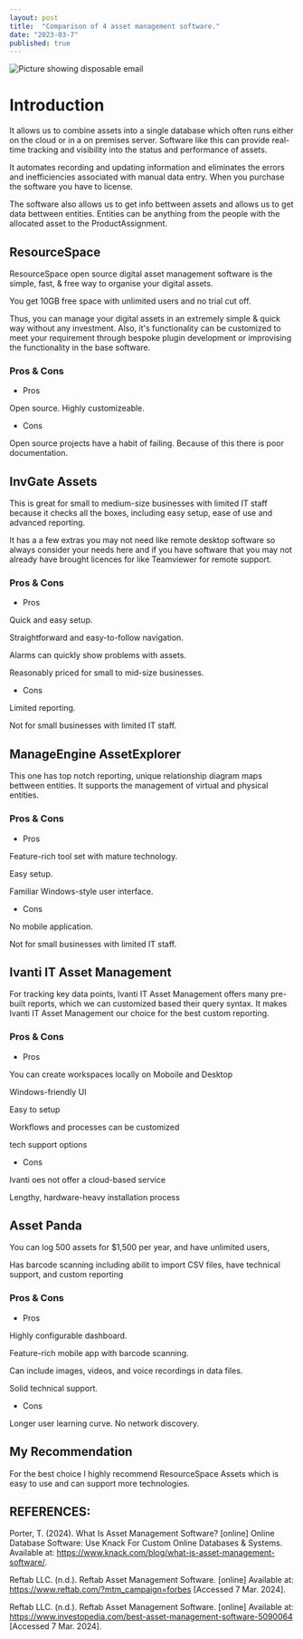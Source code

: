 ```yaml
---
layout: post
title:  "Comparison of 4 asset management software."
date: "2023-03-7"
published: true
---
```


<img src="../images/rodeo-project-management-software-iqLVxrHp46k-unsplash.jpg" class="image fit" alt="Picture showing disposable email"/>

# Introduction

It allows us to combine assets into a single database which often runs either on the cloud or in a on premises server. Software like this can provide real-time tracking and visibility into the status and performance of assets.

It automates recording and updating information and eliminates the errors and inefficiencies associated with manual data entry. When you purchase the software you have to license.   

The software also allows us to get info bettween assets and allows us to get data bettween entities. Entities can be anything from the people with the allocated asset to the ProductAssignment.

## ResourceSpace

ResourceSpace open source digital asset management software is the simple, fast, & free way to organise your digital assets. 

You get 10GB free space with unlimited users and no trial cut off. 

Thus, you can manage your digital assets in an extremely simple & quick way without any investment. Also, it's functionality can be customized to meet your requirement through bespoke plugin development or improvising the functionality in the base software.

### Pros & Cons

- Pros

Open source. Highly customizeable.

- Cons

Open source projects have a habit of failing. Because of this there is poor documentation.

## InvGate Assets

This is great for small to medium-size businesses with limited IT staff because it checks all the boxes, including easy setup, ease of use and advanced reporting. 

It has a a few extras you may not need like remote desktop software so always consider your needs here and if you have software that you may not already have brought licences for like Teamviewer for remote support.

### Pros & Cons

- Pros

Quick and easy setup.

Straightforward and easy-to-follow navigation.

Alarms can quickly show problems with assets.

Reasonably priced for small to mid-size businesses.

- Cons

Limited reporting.

Not for small businesses with limited IT staff.

## ManageEngine AssetExplorer

This one has top notch reporting, unique relationship diagram maps bettween entities. It supports the management of virtual and physical entities. 

### Pros & Cons

- Pros
  
Feature-rich tool set with mature technology.

Easy setup.

Familiar Windows-style user interface.

- Cons

No mobile application.

Not for small businesses with limited IT staff.

## Ivanti IT Asset Management

For tracking key data points, Ivanti IT Asset Management offers many pre-built reports, which we can customized based their query syntax. It makes Ivanti IT Asset Management our choice for the best custom reporting.

### Pros & Cons


- Pros

You can create workspaces locally on Moboile and Desktop

Windows-friendly UI

Easy to setup

Workflows and processes can be customized

tech support options

- Cons

Ivanti oes not offer a cloud-based service

Lengthy, hardware-heavy installation process

## Asset Panda

You can log 500 assets for $1,500 per year, and have unlimited users, 

Has barcode scanning including abilit to import CSV files, have technical support, and custom reporting

### Pros & Cons

- Pros

Highly configurable dashboard.

Feature-rich mobile app with barcode scanning.

Can include images, videos, and voice recordings in data files.

Solid technical support.

- Cons

Longer user learning curve. No network discovery.

## My Recommendation

For the best choice I highly recommend ResourceSpace Assets which is easy to use and can support more technologies.

## REFERENCES:

Porter, T. (2024). What Is Asset Management Software? [online] Online Database Software: Use Knack For Custom Online Databases & Systems. Available at: https://www.knack.com/blog/what-is-asset-management-software/.

Reftab LLC. (n.d.). Reftab Asset Management Software. [online] Available at: https://www.reftab.com/?mtm_campaign=forbes [Accessed 7 Mar. 2024].

Reftab LLC. (n.d.). Reftab Asset Management Software. [online] Available at: https://www.investopedia.com/best-asset-management-software-5090064 [Accessed 7 Mar. 2024].